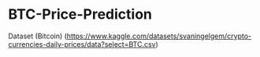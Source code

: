 # BTC-Price-Prediction

Dataset (Bitcoin)
(https://www.kaggle.com/datasets/svaningelgem/crypto-currencies-daily-prices/data?select=BTC.csv)
